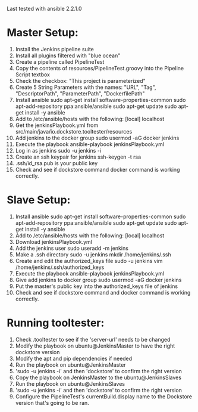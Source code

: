 Last tested with ansible 2.2.1.0
# Master Setup:
1.  Install the Jenkins pipeline suite
2.  Install all plugins filtered with "blue ocean"
3.  Create a pipeline called PipelineTest
4.  Copy the contents of resources/PipelineTest.groovy into the Pipeline Script textbox
5.  Check the checkbox:  "This project is parameterized"
6.  Create 5 String Parameters with the names: "URL", "Tag", "DescriptorPath", "ParameterPath", "DockerfilePath"
7.  Install ansible
    sudo apt-get install software-properties-common
    sudo apt-add-repository ppa:ansible/ansible
    sudo apt-get update
    sudo apt-get install -y ansible
8. Add to /etc/ansible/hosts with the following:
    [local]
    localhost
9.  Get the jenkinsPlaybook.yml from src/main/java/io.dockstore.tooltester/resources
10.  Add jenkins to the docker group
    sudo usermod -aG docker jenkins
11.  Execute the playbook
    ansible-playbook jenkinsPlaybook.yml
12.  Log in as jenkins
    sudo -u jenkins -i
13. Create an ssh keypair for jenkins
    ssh-keygen -t rsa
14. .ssh/id_rsa.pub is your public key
15. Check and see if dockstore command docker command is working correctly.


# Slave Setup:
1. Install ansible
    sudo apt-get install software-properties-common
    sudo apt-add-repository ppa:ansible/ansible
    sudo apt-get update
    sudo apt-get install -y ansible
2. Add to /etc/ansible/hosts with the following:
    [local]
    localhost
3. Download jenkinsPlaybook.yml
4. Add the jenkins user
    sudo useradd -m jenkins
5. Make a .ssh directory
    sudo -u jenkins mkdir /home/jenkins/.ssh
6. Create and edit the authorized_keys file
    sudo -u jenkins vim /home/jenkins/.ssh/authorized_keys
7. Execute the playbook
    ansible-playbook jenkinsPlaybook.yml
8. Give add jenkins to docker group
    sudo usermod -aG docker jenkins
9. Put the master's public key into the authorized_keys file of jenkins
10. Check and see if dockstore command and docker command is working correctly.

# Running tooltester:
1. Check .tooltester to see if the 'server-url' needs to be changed
2. Modify the playbook on ubuntu@JenkinsMaster to have the right dockstore version
3. Modify the apt and pip dependencies if needed
4. Run the playbook on ubuntu@JenkinsMaster
5. 'sudo -u jenkins -i' and then 'dockstore' to confirm the right version
6. Copy the playbook on JenkinsMaster to the ubuntu@JenkinsSlaves
7. Run the playbook on ubuntu@JenkinsSlaves
8. 'sudo -u jenkins -i' and then 'dockstore' to confirm the right version
9. Configure the PipelineTest's currentBuild.display name to the Dockstore version that's going to be ran.
